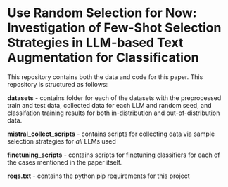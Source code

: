 # Use Random Selection for Now: Investigation of Few-Shot Selection Strategies in LLM-based Text Augmentation for Classification
This repository contains both the data and code for this paper. This repository is structured as follows:

**datasets** - contains folder for each of the datasets with the preprocessed train and test data, collected data for each LLM and random seed, and classifation training results for both in-distribution and out-of-distribution data.

**mistral_collect_scripts** - contains scripts for collecting data via sample selection strategies for *all* LLMs used 

**finetuning_scripts** -  contains scripts for finetuning classifiers for each of the cases mentioned in the paper itself.

**reqs.txt** - contains the python pip requirements for this project